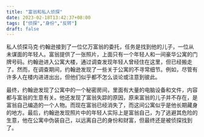 ```yaml
---
title: "富翁和私人侦探"
date: 2023-02-18T13:42:37+08:00
tags: ["侦探","身份","反转"]
draft: false
---
```


私人侦探马克·约翰逊接到了一位亿万富翁的委托，任务是找到他的儿子，一位从未谋面的年轻人。富翁提供了一张照片，上面只有一个年轻人和一间豪华公寓的门牌号码。约翰逊进入公寓大楼，通过调查发现年轻人曾经住在这里，但已经搬走了。然而，在调查期间，约翰逊发现了一些关于公寓的不寻常细节。例如，尽管有许多人在楼内进进出出，但他们似乎都不怎么谈论或注意到彼此。

最终，约翰逊发现了公寓中的一个秘密房间，里面有大量的电脑设备和文件，内容都与富翁的生意有关。他还发现了富翁失踪的原因，原来富翁的儿子并不存在，是富翁自己编造的一个人物。而现在富翁已经消失了，而这间公寓似乎是他长期藏身的地方。最后，约翰逊发现照片中的年轻人实际上是富翁自己，为了逃避其危险的生意，他在公寓中伪装自己，以远离自己的身份和财富，但最终还是被侦探找到了。

